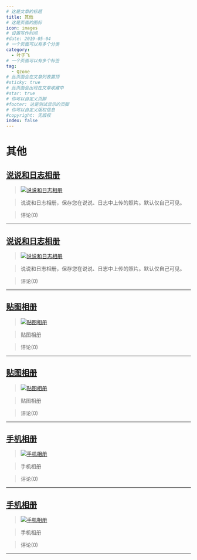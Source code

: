 ```yaml
---
# 这是文章的标题
title: 其他
# 这是页面的图标
icon: images
# 设置写作时间
#date: 2019-05-04
# 一个页面可以有多个分类
category:
  - 叶子飞
# 一个页面可以有多个标签
tag:
  - Qzone
# 此页面会在文章列表置顶
#sticky: true
# 此页面会出现在文章收藏中
#star: true
# 你可以自定义页脚
#footer: 这是测试显示的页脚
# 你可以自定义版权信息
#copyright: 无版权
index: false
---
```

# 其他
## [说说和日志相册](https://user.qzone.qq.com/2542864301/photo/V148n7I31NxlyN)


>[![说说和日志相册](https://pan.4a1801.life/d/Onedrive-4A1801/%E4%B8%AA%E4%BA%BA%E5%BB%BA%E7%AB%99/assets/Qzone_wyf/Albums/images/1E139F43.jpeg)](https://user.qzone.qq.com/2542864301/photo/V148n7I31NxlyN) 


>说说和日志相册，保存您在说说、日志中上传的照片。默认仅自己可见。 


> 评论(0)


---
## [说说和日志相册](https://user.qzone.qq.com/2542864301/photo/V148n7I31NxlyN)


>[![说说和日志相册](https://pan.4a1801.life/d/Onedrive-4A1801/%E4%B8%AA%E4%BA%BA%E5%BB%BA%E7%AB%99/assets/Qzone_wyf/Albums/images/B8040B45.jpeg)](https://user.qzone.qq.com/2542864301/photo/V148n7I31NxlyN) 


>说说和日志相册，保存您在说说、日志中上传的照片。默认仅自己可见。 


> 评论(0)


---
## [贴图相册](https://user.qzone.qq.com/2542864301/photo/V148n7I328qoB2)


>[![贴图相册](https://pan.4a1801.life/d/Onedrive-4A1801/%E4%B8%AA%E4%BA%BA%E5%BB%BA%E7%AB%99/assets/Qzone_wyf/Albums/images/A3503DAE.jpeg)](https://user.qzone.qq.com/2542864301/photo/V148n7I328qoB2) 


>贴图相册 


> 评论(0)


---
## [贴图相册](https://user.qzone.qq.com/2542864301/photo/V148n7I328qoB2)


>[![贴图相册](https://pan.4a1801.life/d/Onedrive-4A1801/%E4%B8%AA%E4%BA%BA%E5%BB%BA%E7%AB%99/assets/Qzone_wyf/Albums/images/4048A5D1.jpeg)](https://user.qzone.qq.com/2542864301/photo/V148n7I328qoB2) 


>贴图相册 


> 评论(0)


---
## [手机相册](https://user.qzone.qq.com/2542864301/photo/V148n7I34bSewT)


>[![手机相册](https://pan.4a1801.life/d/Onedrive-4A1801/%E4%B8%AA%E4%BA%BA%E5%BB%BA%E7%AB%99/assets/Qzone_wyf/Albums/images/FDAF92FE.jpeg)](https://user.qzone.qq.com/2542864301/photo/V148n7I34bSewT) 


>手机相册 


> 评论(0)


---
## [手机相册](https://user.qzone.qq.com/2542864301/photo/V148n7I34bSewT)


>[![手机相册](https://pan.4a1801.life/d/Onedrive-4A1801/%E4%B8%AA%E4%BA%BA%E5%BB%BA%E7%AB%99/assets/Qzone_wyf/Albums/images/B4C94BE0.jpeg)](https://user.qzone.qq.com/2542864301/photo/V148n7I34bSewT) 


>手机相册 


> 评论(0)


---